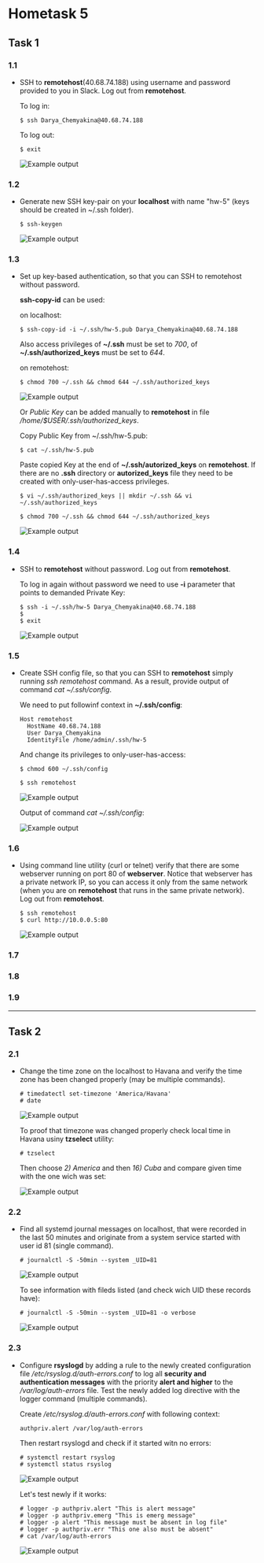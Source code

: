 # Hometask 5

## Task 1

### 1.1
  - SSH to **remotehost**(40.68.74.188) using username and password provided to you in Slack. Log out from **remotehost**.
    
    To log in:
    
    ```
    $ ssh Darya_Chemyakina@40.68.74.188
    ```
    
    To log out: 
    
    ```
    $ exit
    ```
    
    ![Example output](/5/screenshots/task1_1.png)
    
### 1.2
  - Generate new SSH key-pair on your **localhost** with name "hw-5" (keys should be created in ~/.ssh folder).
  
    ```
    $ ssh-keygen 
    ```
    
    ![Example output](/5/screenshots/task1_2.png)
    
### 1.3
  - Set up key-based authentication, so that you can SSH to remotehost without password.
    
    **ssh-copy-id** can be used:
    
    on localhost:
    
    ```
    $ ssh-copy-id -i ~/.ssh/hw-5.pub Darya_Chemyakina@40.68.74.188
    ```
    
    Also access privileges of **~/.ssh** must be set to *700*, of **~/.ssh/authorized_keys** must be set to *644*.
    
    on remotehost:
    
    ```
    $ chmod 700 ~/.ssh && chmod 644 ~/.ssh/authorized_keys
    ```
    
    ![Example output](/5/screenshots/task1_3.png)
    
    Or *Public Key* can be added manually to **remotehost** in file */home/$USER/.ssh/authorized_keys*. 
    
    Copy Public Key from ~/.ssh/hw-5.pub:
    
    ```
    $ cat ~/.ssh/hw-5.pub
    ```
    
    Paste copied Key at the end of **~/.ssh/autorized_keys** on **remotehost**. If there are no **.ssh** directory or **autorized_keys** file they need to be created with only-user-has-access privileges. 
    
    ```
    $ vi ~/.ssh/authorized_keys || mkdir ~/.ssh && vi ~/.ssh/authorized_keys
    ```
    
    ```
    $ chmod 700 ~/.ssh && chmod 644 ~/.ssh/authorized_keys
    ```
    
    ![Example output](/5/screenshots/task1_4.png)
    
### 1.4
  - SSH to **remotehost** without password. Log out from **remotehost**.
  
    To log in again without password we need to use **-i** parameter that points to demanded Private Key:
    
    ```
    $ ssh -i ~/.ssh/hw-5 Darya_Chemyakina@40.68.74.188
    $
    $ exit
    ```
    
    ![Example output](/5/screenshots/task1_5.png)
    
### 1.5
  - Create SSH config file, so that you can SSH to **remotehost** simply running *ssh remotehost* command. As a result, provide output of command *cat ~/.ssh/config*.
  
    We need to put followinf context in **~/.ssh/config**:
    
    ```
    Host remotehost
      HostName 40.68.74.188
      User Darya_Chemyakina
      IdentityFile /home/admin/.ssh/hw-5
    ``` 
    
    And change its privileges to only-user-has-access:
    
    ```
    $ chmod 600 ~/.ssh/config
    ```
    
    ```
    $ ssh remotehost
    ```
    
    ![Example output](/5/screenshots/task1_6.png)
    
    Output of command *cat ~/.ssh/config*:
    
    ![Example output](/5/screenshots/task1_7.png)
    
### 1.6
  - Using command line utility (curl or telnet) verify that there are some webserver running on port 80 of **webserver**.  Notice that webserver has a private network IP, so you can access it only from the same network (when you are on **remotehost** that runs in the same private network). Log out from **remotehost**.
    
    ```
    $ ssh remotehost
    $ curl http://10.0.0.5:80
    ```

    ![Example output](/5/screenshots/task1_8.png)
  
### 1.7

### 1.8

### 1.9

***

## Task 2

### 2.1
  - Change the time zone on the localhost to Havana and verify the time zone has been changed properly (may be multiple commands).
  
    ```
    # timedatectl set-timezone 'America/Havana'
    # date
    ```
    
    ![Example output](/5/screenshots/task2_1.png)
    
    To proof that timezone was changed properly check local time in Havana usiny **tzselect** utility:
    
    ```
    # tzselect
    ```
    
    Then choose *2) America* and then *16) Cuba* and compare given time with the one wich was set:
    
    ![Example output](/5/screenshots/task2_2.png)
    
### 2.2
  - Find all systemd journal messages on localhost, that were recorded in the last 50 minutes and originate from a system service started with user id 81 (single command).
    
    ```
    # journalctl -S -50min --system _UID=81 
    ```
    
    ![Example output](/5/screenshots/task2_3.png)
    
    To see information with fileds listed (and check wich UID these records have):
    
    ```
    # journalctl -S -50min --system _UID=81 -o verbose
    ```
    
    ![Example output](/5/screenshots/task2_4.png)
    
### 2.3
  - Configure **rsyslogd** by adding a rule to the newly created configuration file */etc/rsyslog.d/auth-errors.conf* to log all **security and authentication messages** with the priority **alert and higher** to the */var/log/auth-errors* file. Test the newly added log directive with the logger command (multiple commands).
    
    Create */etc/rsyslog.d/auth-errors.conf* with following context:
    
    ```
    authpriv.alert /var/log/auth-errors
    ```
    
    Then restart rsyslogd and check if it started witn no errors:
    
    ```
    # systemctl restart rsyslog
    # systemctl status rsyslog
    ```
    
    ![Example output](/5/screenshots/task2_5.png)
    
    Let's test newly if it works:
    
    ```
    # logger -p authpriv.alert "This is alert message"
    # logger -p authpriv.emerg "This is emerg message"
    # logger -p alert "This message must be absent in log file"
    # logger -p authpriv.err "This one also must be absent"
    # cat /var/log/auth-errors
    ```
    
    ![Example output](/5/screenshots/task2_6.png)
    
